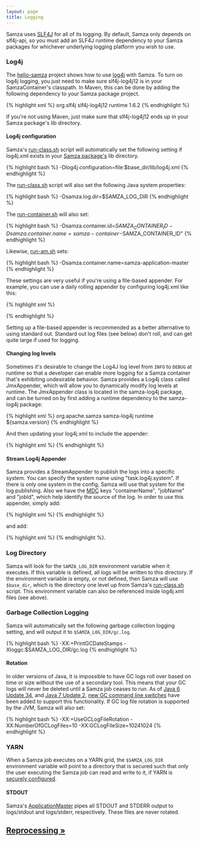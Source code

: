 ```yaml
---
layout: page
title: Logging
---
```

<!--
   Licensed to the Apache Software Foundation (ASF) under one or more
   contributor license agreements.  See the NOTICE file distributed with
   this work for additional information regarding copyright ownership.
   The ASF licenses this file to You under the Apache License, Version 2.0
   (the "License"); you may not use this file except in compliance with
   the License.  You may obtain a copy of the License at

       http://www.apache.org/licenses/LICENSE-2.0

   Unless required by applicable law or agreed to in writing, software
   distributed under the License is distributed on an "AS IS" BASIS,
   WITHOUT WARRANTIES OR CONDITIONS OF ANY KIND, either express or implied.
   See the License for the specific language governing permissions and
   limitations under the License.
-->

Samza uses [SLF4J](http://www.slf4j.org/) for all of its logging. By default, Samza only depends on slf4j-api, so you must add an SLF4J runtime dependency to your Samza packages for whichever underlying logging platform you wish to use.

### Log4j

The [hello-samza](/startup/hello-samza/{{site.version}}) project shows how to use [log4j](http://logging.apache.org/log4j/1.2/) with Samza. To turn on log4j logging, you just need to make sure slf4j-log4j12 is in your SamzaContainer's classpath. In Maven, this can be done by adding the following dependency to your Samza package project.

{% highlight xml %}
<dependency>
  <groupId>org.slf4j</groupId>
  <artifactId>slf4j-log4j12</artifactId>
  <scope>runtime</scope>
  <version>1.6.2</version>
</dependency>
{% endhighlight %}

If you're not using Maven, just make sure that slf4j-log4j12 ends up in your Samza package's lib directory.

#### Log4j configuration

Samza's [run-class.sh](packaging.html) script will automatically set the following setting if log4j.xml exists in your [Samza package's](packaging.html) lib directory.

{% highlight bash %}
-Dlog4j.configuration=file:$base_dir/lib/log4j.xml
{% endhighlight %}

The [run-class.sh](packaging.html) script will also set the following Java system properties:

{% highlight bash %}
-Dsamza.log.dir=$SAMZA_LOG_DIR
{% endhighlight %}

The [run-container.sh](packaging.html) will also set:

{% highlight bash %}
-Dsamza.container.id=$SAMZA_CONTAINER_ID -Dsamza.container.name=samza-container-$SAMZA_CONTAINER_ID"
{% endhighlight %}

Likewise, [run-am.sh](packaging.html) sets:

{% highlight bash %}
-Dsamza.container.name=samza-application-master
{% endhighlight %}

These settings are very useful if you're using a file-based appender. For example, you can use a daily rolling appender by configuring log4j.xml like this:

{% highlight xml %}
<appender name="RollingAppender" class="org.apache.log4j.DailyRollingFileAppender">
   <param name="File" value="${samza.log.dir}/${samza.container.name}.log" />
   <param name="DatePattern" value="'.'yyyy-MM-dd" />
   <layout class="org.apache.log4j.PatternLayout">
    <param name="ConversionPattern" value="%d{yyyy-MM-dd HH:mm:ss} %c{1} [%p] %m%n" />
   </layout>
</appender>
{% endhighlight %}

Setting up a file-based appender is recommended as a better alternative to using standard out. Standard out log files (see below) don't roll, and can get quite large if used for logging.

#### Changing log levels

Sometimes it's desirable to change the Log4J log level from `INFO` to `DEBUG` at runtime so that a developer can enable more logging for a Samza container that's exhibiting undesirable behavior. Samza provides a Log4j class called JmxAppender, which will allow you to dynamically modify log levels at runtime. The JmxAppender class is located in the samza-log4j package, and can be turned on by first adding a runtime dependency to the samza-log4j package:

{% highlight xml %}
<dependency>
  <groupId>org.apache.samza</groupId>
  <artifactId>samza-log4j</artifactId>
  <scope>runtime</scope>
  <version>${samza.version}</version>
</dependency>
{% endhighlight %}

And then updating your log4j.xml to include the appender:

{% highlight xml %}
<appender name="jmx" class="org.apache.samza.logging.log4j.JmxAppender" />
{% endhighlight %}

#### Stream Log4j Appender

Samza provides a StreamAppender to publish the logs into a specific system. You can specify the system name using "task.log4j.system". If there is only one system in the config, Samza will use that system for the log publishing. Also we have the [MDC](http://logback.qos.ch/manual/mdc.html) keys "containerName", "jobName" and "jobId", which help identify the source of the log. In order to use this appender, simply add:

{% highlight xml %}
<appender name="StreamAppender" class="org.apache.samza.logging.log4j.StreamAppender">
   <layout class="org.apache.log4j.PatternLayout">
     <param name="ConversionPattern" value="%X{containerName} %X{jobName} %X{jobId} %d{yyyy-MM-dd HH:mm:ss} %c{1} [%p] %m%n" />
   </layout>
</appender>
{% endhighlight %}

and add:

{% highlight xml %}
<appender-ref ref="StreamAppender"/>
{% endhighlight %}.

### Log Directory

Samza will look for the `SAMZA_LOG_DIR` environment variable when it executes. If this variable is defined, all logs will be written to this directory. If the environment variable is empty, or not defined, then Samza will use `$base_dir`, which is the directory one level up from Samza's [run-class.sh](packaging.html) script. This environment variable can also be referenced inside log4j.xml files (see above).

### Garbage Collection Logging

Samza will automatically set the following garbage collection logging setting, and will output it to `$SAMZA_LOG_DIR/gc.log`.

{% highlight bash %}
-XX:+PrintGCDateStamps -Xloggc:$SAMZA_LOG_DIR/gc.log
{% endhighlight %}

#### Rotation

In older versions of Java, it is impossible to have GC logs roll over based on time or size without the use of a secondary tool. This means that your GC logs will never be deleted until a Samza job ceases to run. As of [Java 6 Update 34](http://www.oracle.com/technetwork/java/javase/2col/6u34-bugfixes-1733379.html), and [Java 7 Update 2](http://www.oracle.com/technetwork/java/javase/7u2-relnotes-1394228.html), [new GC command line switches](http://bugs.sun.com/bugdatabase/view_bug.do?bug_id=6941923) have been added to support this functionality. If GC log file rotation is supported by the JVM, Samza will also set:

{% highlight bash %}
-XX:+UseGCLogFileRotation -XX:NumberOfGCLogFiles=10 -XX:GCLogFileSize=10241024
{% endhighlight %}

### YARN

When a Samza job executes on a YARN grid, the `$SAMZA_LOG_DIR` environment variable will point to a directory that is secured such that only the user executing the Samza job can read and write to it, if YARN is [securely configured](http://hadoop.apache.org/docs/current/hadoop-project-dist/hadoop-common/ClusterSetup.html).

#### STDOUT

Samza's [ApplicationMaster](../yarn/application-master.html) pipes all STDOUT and STDERR output to logs/stdout and logs/stderr, respectively. These files are never rotated.

## [Reprocessing &raquo;](reprocessing.html)
